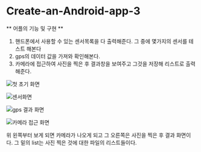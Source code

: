 # Create-an-Android-app-3

** 어플의 기능 및 구현 **
1. 핸드폰에서 사용할 수 있는 센서목록을 다 출력해준다. 그 중에 몇가지의 센서를 테스트 해본다
2. gps의 데이터 값을 가져와 확인해본다.
3. 카메라에 접근하여 사진을 찍은 후 결과창을 보여주고 그것을 저장해 리스트로 출력해준다.

![첫 초기 화면](https://user-images.githubusercontent.com/46989868/60746325-2fba1080-9fb9-11e9-8213-ef4a375a9f22.jpg)

![센서화면](https://user-images.githubusercontent.com/46989868/60746329-32b50100-9fb9-11e9-927f-7292b6c4e5f0.jpg)

![gps 결과 화면](https://user-images.githubusercontent.com/46989868/60746332-347ec480-9fb9-11e9-97c4-c00c12faa625.jpg)

![카메라 접근 화면](https://user-images.githubusercontent.com/46989868/60746335-35aff180-9fb9-11e9-98cf-6cb0e44e7b4c.jpg)

위 왼쪽부터 보게 되면 카메라가 나오게 되고 그 오른쪽은 사진을 찍은 후 결과 화면이다. 그 밑의 list는 사진 찍은 것에 대한 파일의 리스트들이다.
